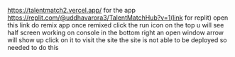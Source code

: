 https://talentmatch2.vercel.app/ for the app
https://replit.com/@uddhavarora3/TalentMatchHub?v=1(link for replit)
open this link do remix app once remixed click the run icon on the top u will see half screen working on console in the bottom right an open window arrow will show up click on it to visit the site the site is not able to be  deployed so needed to do this


